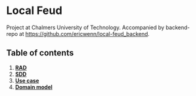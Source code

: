 # Local Feud
Project at Chalmers University of Technology. Accompanied by backend-repo at https://github.com/ericwenn/local-feud_backend.

## Table of contents 
1. [**RAD**](documents/RAD.md)
2. [**SDD**](documents/SDD.md)
2. [**Use case**](usecases/use-case.jpg)
3. [**Domain model**](domainmodel/domainmodel.png)
